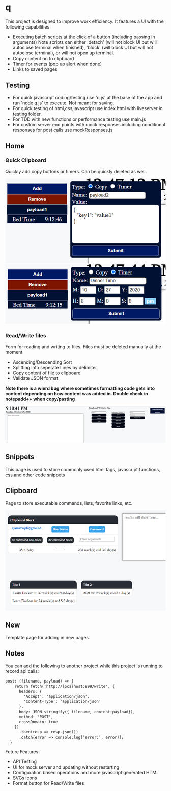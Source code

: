 # q
This project is designed to improve work efficiency. It features a UI with the following capabilities
- Executing batch scripts at the click of a button (including passing in arguments) 
  Note scripts can either 'detach' (will not block UI but will autoclose terminal when finished), 'block' (will block UI but will not autoclose terminal), or will not open up terminal.
- Copy content on to clipboard
- Timer for events (pop up alert when done)
- Links to saved pages

## Testing
- For quick javascript coding/testing use 'q.js' at the base of the app and run 'node q.js' to execute. Not meant for saving. 
- For quick testing of html,css,javascript use index.html with liveserver in testing folder.
- For TDD with new functions or performance testing use main.js 
- For custom server end points with mock responses including conditional responses for post calls use mockResponses.js 

## Home
### Quick Clipboard
Quickly add copy buttons or timers.  Can be quickly deleted as well.

![Copy Feature](./documentation/quick-clipboard-copy-feature.png)
![Timer Feature](./documentation/quick-clipboard-timer-feature.png)

### Read/Write files
Form for reading and writing to files.  Files must be deleted manually at the moment.  
- Ascending/Descending Sort
- Splitting into seperate Lines by delimiter
- Copy content of file to clipboard
- Validate JSON format

**Note there is a wierd bug where sometimes formatting code gets into content depending on how content was added in. Double check in notepadd++ when copy/pasting**

![Read and Write Feature](./documentation/read-write-feature.png)

## Snippets
This page is used to store commonly used html tags, javascript functions, css and other code snippets

## Clipboard
Page to store executable commands, lists, favorite links, etc. 

![Clipboard Feature](./documentation/clipboard-feature.png)
## New
Template page for adding in new pages. 

## Notes
You can add the following to another project while this project is running to record api calls:

```
post: (filename, payload) => {
    return fetch('http://localhost:999/write', {
      headers: {
        'Accept': 'application/json',
        'Content-Type': 'application/json'
      },
      body: JSON.stringify({ filename, content:payload}),
      method: 'POST',
      crossDomain: true
    })
      .then(resp => resp.json())
      .catch(error => console.log('error:', error));
  }
```

Future Features
- API Testing
- UI for mock server and updating without restarting
- Configuration based operations and more javascript generated HTML
- SVGs icons
- Format button for Read/Write files
